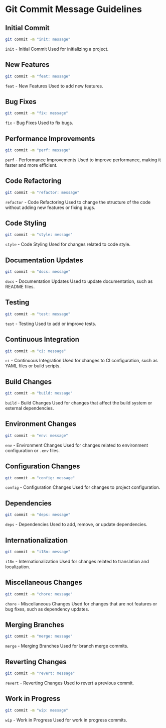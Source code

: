 # Git Commit Message Guidelines

## Initial Commit
```bash
git commit -m "init: message"
```
`init` - Initial Commit
Used for initializing a project.

## New Features
```bash
git commit -m "feat: message"
```
`feat` - New Features
Used to add new features.

## Bug Fixes
```bash
git commit -m "fix: message"
```
`fix` - Bug Fixes
Used to fix bugs.

## Performance Improvements
```bash
git commit -m "perf: message"
```
`perf` - Performance Improvements
Used to improve performance, making it faster and more efficient.

## Code Refactoring
```bash
git commit -m "refactor: message"
```
`refactor` - Code Refactoring
Used to change the structure of the code without adding new features or fixing bugs.

## Code Styling
```bash
git commit -m "style: message"
```
`style` - Code Styling
Used for changes related to code style.

## Documentation Updates
```bash
git commit -m "docs: message"
```
`docs` - Documentation Updates
Used to update documentation, such as README files.

## Testing
```bash
git commit -m "test: message"
```
`test` - Testing
Used to add or improve tests.

## Continuous Integration
```bash
git commit -m "ci: message"
```
`ci` - Continuous Integration
Used for changes to CI configuration, such as YAML files or build scripts.

## Build Changes
```bash
git commit -m "build: message"
```
`build` - Build Changes
Used for changes that affect the build system or external dependencies.

## Environment Changes
```bash
git commit -m "env: message"
```
`env` - Environment Changes
Used for changes related to environment configuration or `.env` files.

## Configuration Changes
```bash
git commit -m "config: message"
```
`config` - Configuration Changes
Used for changes to project configuration.

## Dependencies
```bash
git commit -m "deps: message"
```
`deps` - Dependencies
Used to add, remove, or update dependencies.

## Internationalization
```bash
git commit -m "i18n: message"
```
`i18n` - Internationalization
Used for changes related to translation and localization.

## Miscellaneous Changes
```bash
git commit -m "chore: message"
```
`chore` - Miscellaneous Changes
Used for changes that are not features or bug fixes, such as dependency updates.

## Merging Branches
```bash
git commit -m "merge: message"
```
`merge` - Merging Branches
Used for branch merge commits.

## Reverting Changes
```bash
git commit -m "revert: message"
```
`revert` - Reverting Changes
Used to revert a previous commit.

## Work in Progress
```bash
git commit -m "wip: message"
```
`wip` - Work in Progress
Used for work in progress commits.
